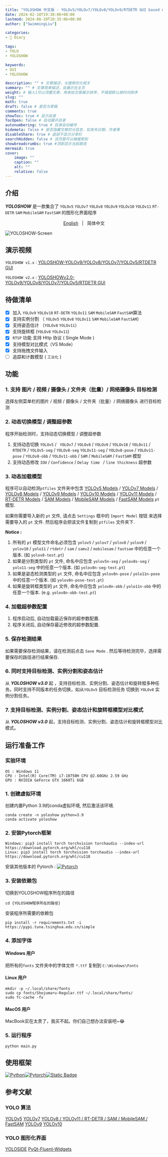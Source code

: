 ```yaml
---
title: "YOLOSHOW 中文版 - YOLOv5/YOLOv7/YOLOv8/YOLOv9/RTDETR GUI based on Pyside6"
date: 2024-02-18T19:30:06+08:00
lastmod: 2024-08-20T10:35:06+08:00
author: ["SwimmingLiu"]

categories:
- 📓 Diary

tags:
- YOLO
- YOLOSHOW

keywords:
- GUI
- YOLOSHOW

description: "" # 文章描述，与搜索优化相关
summary: "" # 文章简单描述，会展示在主页
weight: # 输入1可以顶置文章，用来给文章展示排序，不填就默认按时间排序
slug: ""
math: true
draft: false # 是否为草稿
comments: true
showToc: true # 显示目录
TocOpen: false # 自动展开目录
autonumbering: true # 目录自动编号
hidemeta: false # 是否隐藏文章的元信息，如发布日期、作者等
disableShare: true # 底部不显示分享栏
searchHidden: false # 该页面可以被搜索到
showbreadcrumbs: true #顶部显示当前路径
mermaid: true
cover:
    image: ""
    caption: ""
    alt: ""
    relative: false
---
```


## 介绍

***YOLOSHOW*** 是一款集合了 `YOLOv5` `YOLOv7` `YOLOv8` `YOLOv9` `YOLOv10` `YOLOv11`  `RT-DETR` `SAM` `MobileSAM` `FastSAM` 的图形化界面程序

<p align="center"> 
  <a href="https://github.com/SwimmingLiu/YOLOSHOW/blob/master/README.md"> English</a> &nbsp; | &nbsp; 简体中文</a>
 </p>


![YOLOSHOW-Screen](https://oss.swimmingliu.cn/YOLOSHOW-SNAPSHOT.png)

## 演示视频

`YOLOSHOW v1.x` : [YOLOSHOW-YOLOv9/YOLOv8/YOLOv7/YOLOv5/RTDETR GUI](https://www.bilibili.com/video/BV1BC411x7fW)

`YOLOSHOW v2.x` : [YOLOSHOWv2.0-YOLOv9/YOLOv8/YOLOv7/YOLOv5/RTDETR GUI](https://www.bilibili.com/video/BV1ZD421E7m3)

## 待做清单

- [x] 加入 `YOLOv9` `YOLOv10`  `RT-DETR`  `YOLOv11`  `SAM`  `MobileSAM`  `FastSAM`算法
- [x] 支持实例分割 （ `YOLOv5`  `YOLOv8`  `YOLOv11` `SAM`  `MobileSAM`  `FastSAM`）
- [x] 支持姿态估计 （`YOLOv8` `YOLOv11`）
- [x] 支持旋转框 (`YOLOv8` `YOLOv11`)
- [x] `RTSP` 功能 支持 Http 协议 ( Single Mode )
- [x] 支持模型对比模式（VS Mode）
- [x] 支持拖拽文件输入
- [ ] 追踪和计数模型 ( `工业化` )

## 功能

### 1. 支持 图片 / 视频 / 摄像头 / 文件夹（批量）/ 网络摄像头 目标检测

选择左侧菜单栏的图片 / 视频 / 摄像头 / 文件夹（批量）/ 网络摄像头 进行目标检测

### 2. 动态切换模型 / 调整超参数

程序开始检测时，支持动态切换模型 / 调整超参数

1. 支持动态切换 `YOLOv5` / ` YOLOv7` / `YOLOv8` / `YOLOv9` / `YOLOv10` / `YOLOv11` / `RTDETR` / `YOLOv5-seg` / `YOLOv8-seg` `YOLOv11-seg` / `YOLOv8-pose` / `YOLOv11-pose` / `YOLOv8-obb` / `YOLOv11-obb` / `SAM` / `MobileSAM`  / `FastSAM` 模型
2. 支持动态修改 `IOU` / `Confidence` / `Delay time ` / `line thickness` 超参数

### 3. 动态加载模型

程序可以自动检测`ptfiles` 文件夹中包含  [YOLOv5 Models](https://github.com/ultralytics/yolov5/releases) /  [YOLOv7 Models](https://github.com/WongKinYiu/yolov7/releases/)  /  [YOLOv8 Models](https://github.com/ultralytics/assets/releases/)  / [YOLOv9 Models](https://github.com/WongKinYiu/yolov9/releases/)  / [YOLOv10 Models](https://github.com/THU-MIG/yolov10/releases/) / [YOLOv11 Models](https://github.com/ultralytics/assets/releases/) / [RT-DETR Models](https://github.com/ultralytics/assets/releases/)  / [SAM Models](https://github.com/ultralytics/assets/releases/) / [MobileSAM Models](https://github.com/ultralytics/assets/releases/) / [FastSAM Models](https://github.com/ultralytics/assets/releases/)  `pt`  模型.

如果你需要导入新的 `pt` 文件, 请点击 `Settings` 框中的 `Import Model` 按钮 来选择需要导入的 `pt` 文件. 然后程序会把该文件复制到  `ptfiles` 文件夹下.

**Notice :**  

1. 所有的 `pt` 模型文件命名必须包含 `yolov5` / `yolov7` / `yolov8` / `yolov9` / `yolov10` / `yolo11` / `rtdetr` / `sam` / `samv2` / `mobilesam` / `fastsam` 中的任意一个版本.  (如 `yolov8-test.pt`)
2. 如果是分割类型的 `pt` 文件, 命名中应包含 `yolov5n-seg` / `yolov8s-seg` / `yolo11-seg` 中的任意一个版本.  (如 `yolov8n-seg-test.pt`)
3. 如果是姿态检测类型的 `pt` 文件, 命名中应包含 `yolov8n-pose` / `yolo11n-pose` 中的任意一个版本.  (如 `yolov8n-pose-test.pt`)
4. 如果是旋转框类型的 `pt` 文件, 命名中应包含 `yolov8n-obb` / `yolo11n-obb` 中的任意一个版本.    (e.g. `yolov8n-obb-test.pt`)

### 4. 加载超参数配置

1.  程序启动后, 自动加载最近保存的超参数配置.
2.  程序关闭后, 自动保存最近修改的超参数配置.

### 5. 保存检测结果

如果需要保存检测结果，请在检测前点击 `Save Mode` . 然后等待检测完毕，选择需要保存的路径进行结果保存.

### 6. 同时支持目标检测、实例分割和姿态估计

从 ***YOLOSHOW v3.0*** 起 ，支持目标检测、实例分割、姿态估计和旋转框多种任务。同时支持不同版本的任务切换，如从`YOLOv5` 目标检测任务 切换到 `YOLOv8` 实例分割任务。

### 7. 支持目标检测、实例分割、姿态估计和旋转框模型对比模式

从 ***YOLOSHOW v3.0*** 起，支持目标检测、实例分割、姿态估计和旋转框模型对比模式。

## 运行准备工作

### 实验环境

```Shell
OS : Windows 11 
CPU : Intel(R) Core(TM) i7-10750H CPU @2.60GHz 2.59 GHz
GPU : NVIDIA GeForce GTX 1660Ti 6GB
```

### 1. 创建虚拟环境

创建内置Python 3.9的conda虚拟环境, 然后激活该环境.

```shell
conda create -n yoloshow python=3.9
conda activate yoloshow
```

### 2. 安装Pytorch框架

```shell
Windows: pip3 install torch torchvision torchaudio --index-url https://download.pytorch.org/whl/cu118
Linux: pip3 install torch torchvision torchaudio --index-url https://download.pytorch.org/whl/cu118
```

安装其他版本的 Pytorch :   [![Pytorch](https://img.shields.io/badge/PYtorch-test?style=flat&logo=pytorch&logoColor=white&color=orange)](https://pytorch.org/)

### 3. 安装依赖包

切换到YOLOSHOW程序所在的路径

```shell
cd {YOLOSHOW程序所在的路径}
```

安装程序所需要的依赖包

```shell
pip install -r requirements.txt -i https://pypi.tuna.tsinghua.edu.cn/simple
```

### 4. 添加字体

#### Windows 用户

把所有的`fonts` 文件夹中的字体文件 `*.ttf` 复制到 `C:\Windows\Fonts`

#### Linux 用户

```shell
mkdir -p ~/.local/share/fonts
sudo cp fonts/Shojumaru-Regular.ttf ~/.local/share/fonts/
sudo fc-cache -fv
```

#### MacOS 用户

MacBook实在太贵了，我买不起。你们自己想办法安装吧~😂

### 5. 运行程序

```shell 
python main.py
```

## 使用框架

[![Python](https://img.shields.io/badge/python-3776ab?style=for-the-badge&logo=python&logoColor=ffd343)](https://www.python.org/)[![Pytorch](https://img.shields.io/badge/PYtorch-test?style=for-the-badge&logo=pytorch&logoColor=white&color=orange)](https://pytorch.org/)[![Static Badge](https://img.shields.io/badge/Pyside6-test?style=for-the-badge&logo=qt&logoColor=white)](https://doc.qt.io/qtforpython-6/PySide6/QtWidgets/index.html)

## 参考文献

### YOLO 算法

[YOLOv5](https://github.com/ultralytics/yolov5)   [YOLOv7](https://github.com/WongKinYiu/yolov7)  [YOLOv8 / YOLOv11 / RT-DETR / SAM / MobileSAM / FastSAM](https://github.com/ultralytics/ultralytics)  [YOLOv9](https://github.com/WongKinYiu/yolov9)  [YOLOv10](https://github.com/THU-MIG/yolov10) 

### YOLO 图形化界面

[YOLOSIDE](https://github.com/Jai-wei/YOLOv8-PySide6-GUI)	[PyQt-Fluent-Widgets](https://github.com/zhiyiYo/PyQt-Fluent-Widgets)